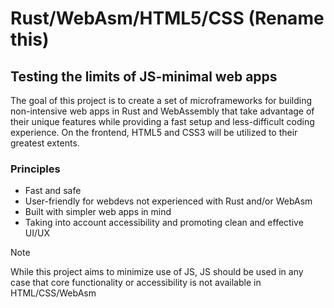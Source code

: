 # Rust/WebAsm/HTML5/CSS (Rename this)

## Testing the limits of JS-minimal web apps

The goal of this project is to create a set of microframeworks for building non-intensive web apps in Rust and WebAssembly that take advantage of their unique features while providing a fast setup and less-difficult coding experience. On the frontend, HTML5 and CSS3 will be utilized to their greatest extents.

### Principles
- Fast and safe
- User-friendly for webdevs not experienced with Rust and/or WebAsm
- Built with simpler web apps in mind
- Taking into account accessibility and promoting clean and effective UI/UX

> [!NOTE]
> While this project aims to minimize use of JS, JS should be used in any case that core functionality or accessibility is not available in HTML/CSS/WebAsm 

